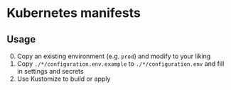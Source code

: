 # Kubernetes manifests

## Usage

0. Copy an existing environment (e.g. `prod`) and modify to your liking
1. Copy `./*/configuration.env.example` to `./*/configuration.env` and fill in settings and secrets
2. Use Kustomize to build or apply
